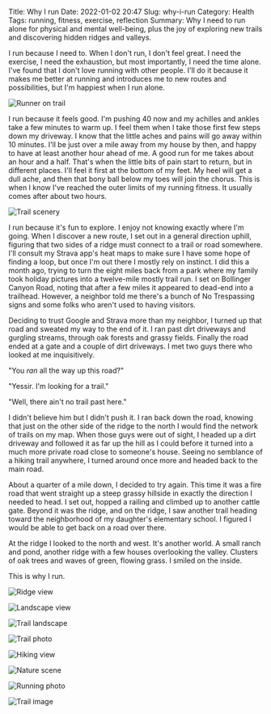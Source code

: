 Title: Why I run
Date: 2022-01-02 20:47
Slug: why-i-run
Category: Health
Tags: running, fitness, exercise, reflection
Summary: Why I need to run alone for physical and mental well-being, plus the joy of exploring new trails and discovering hidden ridges and valleys.

I run because I need to. When I don't run, I don't feel great. I need the exercise, I need the exhaustion, but most importantly, I need the time alone. I've found that I don't love running with other people. I'll do it because it makes me better at running and introduces me to new routes and possibilities, but I'm happiest when I run alone. 

![Runner on trail]({static}/images/870B29A7-D99C-4A64-8C34-38A441F4CDCA_1_105_c-683x1024.jpeg)

I run because it feels good. I'm pushing 40 now and my achilles and ankles take a few minutes to warm up. I feel them when I take those first few steps down my driveway. I know that the little aches and pains will go away within 10 minutes. I'll be just over a mile away from my house by then, and happy to have at least another hour ahead of me. A good run for me takes about an hour and a half. That's when the little bits of pain start to return, but in different places. I'll feel it first at the bottom of my feet. My heel will get a dull ache, and then that bony ball below my toes will join the chorus. This is when I know I've reached the outer limits of my running fitness. It usually comes after about two hours.

![Trail scenery]({static}/images/56EB400D-BC3B-4BC6-B7E2-A76C403A5692_1_105_c.jpeg)

I run because it's fun to explore. I enjoy not knowing exactly where I'm going. When I discover a new route, I set out in a general direction uphill, figuring that two sides of a ridge must connect to a trail or road somewhere. I'll consult my Strava app's heat maps to make sure I have some hope of finding a loop, but once I'm out there I mostly rely on instinct. I did this a month ago, trying to turn the eight miles back from a park where my family took holiday pictures into a twelve-mile mostly trail run. I set on Bollinger Canyon Road, noting that after a few miles it appeared to dead-end into a trailhead. However, a neighbor told me there's a bunch of No Trespassing signs and some folks who aren't used to having visitors. 

Deciding to trust Google and Strava more than my neighbor, I turned up that road and sweated my way to the end of it. I ran past dirt driveways and gurgling streams, through oak forests and grassy fields. Finally the road ended at a gate and a couple of dirt driveways. I met two guys there who looked at me inquisitively. 

"You *ran* all the way up this road?"

"Yessir. I'm looking for a trail."

"Well, there ain't no trail past here."

I didn't believe him but I didn't push it. I ran back down the road, knowing that just on the other side of the ridge to the north I would find the network of trails on my map. When those guys were out of sight, I headed up a dirt driveway and followed it as far up the hill as I could before it turned into a much more private road close to someone's house. Seeing no semblance of a hiking trail anywhere, I turned around once more and headed back to the main road. 

About a quarter of a mile down, I decided to try again. This time it was a fire road that went straight up a steep grassy hillside in exactly the direction I needed to head. I set out, hopped a railing and climbed up to another cattle gate. Beyond it was the ridge, and on the ridge, I saw another trail heading toward the neighborhood of my daughter's elementary school. I figured I would be able to get back on a road over there.

At the ridge I looked to the north and west. It's another world. A small ranch and pond, another ridge with a few houses overlooking the valley. Clusters of oak trees and waves of green, flowing grass. I smiled on the inside. 

This is why I run. 

![Ridge view]({static}/images/D16AE852-F852-4803-BD78-DFF40CE0E4B5_1_105_c.jpeg)

![Landscape view]({static}/images/5C4931D5-AE57-4F3A-8C49-65DB35DD247B_1_105_c.jpeg)

![Trail landscape]({static}/images/286B2AC8-90D7-49A1-823A-388E017C09DA_1_105_c.jpeg)

![Trail photo]({static}/images/IMG_2851-1024x768.jpeg)

![Hiking view]({static}/images/B7D5C0F0-99C1-445F-8316-0482979CC99C_1_102_o-473x1024.jpeg)

![Nature scene]({static}/images/F5BA0430-8947-4792-851D-891F98D8ACD0_1_105_c.jpeg)

![Running photo]({static}/images/77F1F466-83AD-4333-A63F-0BEC8B1DC1F7_1_105_c.jpeg)

![Trail image]({static}/images/IMG_2853-1024x768.jpeg)
</figure>